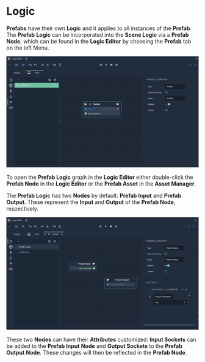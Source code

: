 # Logic

**Prefabs** have their own **Logic** and it applies to all instances of the **Prefab**. The **Prefab** **Logic** can be incorporated into the **Scene Logic** via a **Prefab Node**, which can be found in the **Logic Editor** by choosing the **Prefab** tab on the left Menu.

![Prefab Node.](../../.gitbook/assets/prefab-node.png)

To open the **Prefab Logic** graph in the **Logic Editor** either double-click the **Prefab Node** in the **Logic Editor** or the **Prefab Asset** in the **Asset Manager**.

The **Prefab Logic** has two **Nodes** by default: **Prefab Input** and **Prefab Output**. These represent the **Input** and **Output** of the **Prefab Node**, respectively.

![Prefab Logic](../../.gitbook/assets/prefab-logic.png)


These two **Nodes** can have their **Attributes** customized: **Input Sockets** can be added to the **Prefab Input** **Node** and **Output Sockets** to the **Prefab Output** **Node**. These changes will then be reflected in the **Prefab Node**.